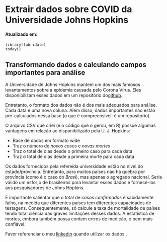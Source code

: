 # Extrair dados sobre COVID da Universidade Johns Hopkins
#### Atualizado em:
```{r, echo=FALSE}
library(lubridate)
today()
```
## Transformando dados e calculando campos importantes para análise
A Universidade de Johns Hopkins mantem um dos mais famosos levantamentos sobre a epidemia causada pelo Corona Vírus. Eles disponibilizam esses dados em um repositório do[github](https://github.com/CSSEGISandData/COVID-19).

Entretanto, o formato dos dados não é dos mais adequados para análise. Cada data é uma nova coluna. Além disso, dados importantes náo estáo pré-calculados nessa base (o que é compreensível: é um repositório). 

O arquivo CSV que criei (e o código que o gerou, em R) possue algumas vantagens em relação ao disponibilizado pela U. J. Hopkins:
- Base de dados em formato wide
- Traz o número de *novos casos* e *novas mortes*
- Traz o total de dias desde o primeiro caso para cada data
- Traz o total de dias desde a primeira morte para cada data

Os dados fornecidos pela refereida universidade estão no nível do estado/província. Entretanto, para muitos países náo há quebra por província (como é o caso do *Brasi*), mas apenas o agregado nacional. Seria válido um esfor;o de brasileiros para levantar esses dados e fornecê-los aos pesquisadores de Johns Hopkins. 

É importante salientar que o total de *casos confirmados* é sabidamente falho, na medida que diferentes países tem diferentes capacidades de testagens. Consequentemente, só calcule a taxa de mortalidade de países tendo total ciência das graves limitações desses dados. A estatística de mortes, embora também possa contem errros de medição, é bem mais confiável. 

Favor referenciar o meu [linkedin](https://www.linkedin.com/in/saulo-said-b43356a1/) quando utilizar os dados . 
